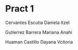 # Pract 1
Cervantes Escutia Daniela Itzel
<p>
Gutierrez Barrera Mariana Anahi
<p>
Huaman  Castillo  Dayana Vcitoria 
